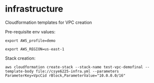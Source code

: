 # infrastructure
Cloudformation templates for VPC creation

Pre-requisite env values:

`export AWS_profile=demo`

`export AWS_REGION=us-east-1`

Stack creation:

`aws cloudformation create-stack --stack-name test-vpc-demofinal --template-body file://csye6225-infra.yml --parameters ParameterKey=VpcCid
rBlock,ParameterValue="10.0.0.0/16"`
